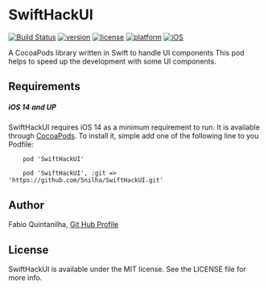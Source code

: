 # SwiftHackUI

[![Build Status](https://travis-ci.com/5nilha/SwiftHackUI.svg?branch=main)](https://travis-ci.com/github/5nilha)  [![version](https://img.shields.io/badge/version-0.0.7-blue.svg)](https://github.com/5nilha/SwiftHackUI/tags)  [![license](https://img.shields.io/badge/license-MIT-black.svg)](https://github.com/5nilha/SwiftHackUI/blob/main/LICENSE)  [![platform](https://img.shields.io/badge/platform-iOS-purple.svg)]()  [![iOS](https://img.shields.io/badge/iOS-14-orange.svg)]()

A CocoaPods library written in Swift to handle UI components
This pod helps to speed up the development with some UI components.

## Requirements
##### iOS 14 and UP
SwiftHackUI requires iOS 14 as a minimum requirement to run. It is available through [CocoaPods](https://cocoapods.org). To install it, simple add one of the following line to you Podfile:

        pod 'SwiftHackUI'
    
        pod 'SwiftHackUI', :git => 'https://github.com/5nilha/SwiftHackUI.git'

## Author

Fabio Quintanilha, [Git Hub Profile](https://github.com/5nilha)

## License
SwiftHackUI is available under the MIT license. See the LICENSE file for more info.
